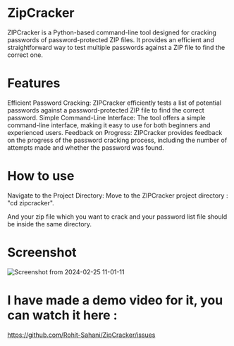 # ZipCracker
ZIPCracker is a Python-based command-line tool designed for cracking passwords of password-protected ZIP files. It provides an efficient and straightforward way to test multiple passwords against a ZIP file to find the correct one.


# Features
Efficient Password Cracking: ZIPCracker efficiently tests a list of potential passwords against a password-protected ZIP file to find the correct password.
Simple Command-Line Interface: The tool offers a simple command-line interface, making it easy to use for both beginners and experienced users.
Feedback on Progress: ZIPCracker provides feedback on the progress of the password cracking process, including the number of attempts made and whether the password was found.


# How to use
Navigate to the Project Directory: Move to the ZIPCracker project directory : "cd zipcracker".

And your zip file which you want to crack and your password list file should be inside the same directory.

# Screenshot
![Screenshot from 2024-02-25 11-01-11](https://github.com/Rohit-Sahani/ZipCracker/assets/136573543/c4bde107-e284-4081-811e-c058322a486a)

# I have made a demo video for it, you can watch it here : 
https://github.com/Rohit-Sahani/ZipCracker/issues
